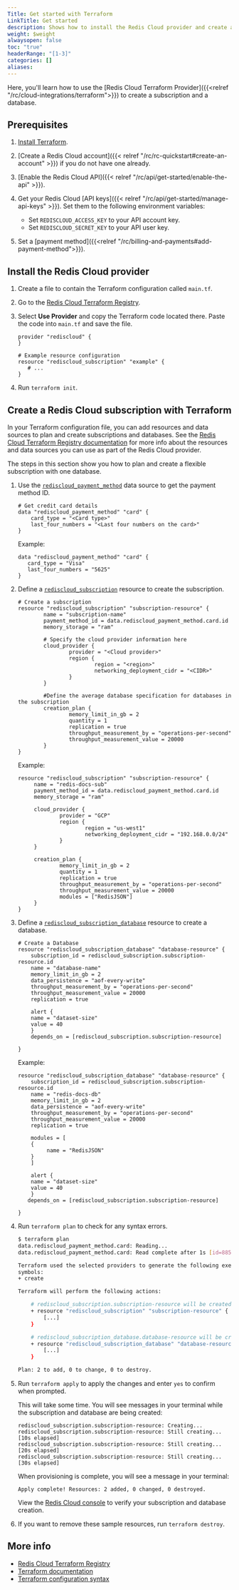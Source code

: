 ```yaml
---
Title: Get started with Terraform
LinkTitle: Get started
description: Shows how to install the Redis Cloud provider and create a subscription.
weight: $weight
alwaysopen: false
toc: "true"
headerRange: "[1-3]"
categories: []
aliases: 
---
```


Here, you'll learn how to use the [Redis Cloud Terraform Provider]({{<relref "/rc/cloud-integrations/terraform">}}) to create a subscription and a database.

## Prerequisites

1. [Install Terraform](https://developer.hashicorp.com/terraform/tutorials/aws-get-started/install-cli).

1. [Create a Redis Cloud account]({{< relref  "/rc/rc-quickstart#create-an-account" >}}) if you do not have one already.

1. [Enable the Redis Cloud API]({{< relref  "/rc/api/get-started/enable-the-api" >}}).

1. Get your Redis Cloud [API keys]({{< relref  "/rc/api/get-started/manage-api-keys" >}}). Set them to the following environment variables:

    - Set `REDISCLOUD_ACCESS_KEY` to your API account key.
    - Set `REDISCLOUD_SECRET_KEY` to your API user key.

1. Set a [payment method]({{<relref "/rc/billing-and-payments#add-payment-method">}}).

## Install the Redis Cloud provider

1. Create a file to contain the Terraform configuration called `main.tf`.

1. Go to the [Redis Cloud Terraform Registry](https://registry.terraform.io/providers/RedisLabs/rediscloud/latest/).

1. Select **Use Provider** and copy the Terraform code located there. Paste the code into `main.tf` and save the file.

   ```text
   provider "rediscloud" {
   }

   # Example resource configuration
   resource "rediscloud_subscription" "example" {
      # ...
   }
   ```
   
1. Run `terraform init`.

## Create a Redis Cloud subscription with Terraform

In your Terraform configuration file, you can add resources and data sources to plan and create subscriptions and databases. See the [Redis Cloud Terraform Registry documentation](https://registry.terraform.io/providers/RedisLabs/rediscloud/latest/docs) for more info about the resources and data sources you can use as part of the Redis Cloud provider.

The steps in this section show you how to plan and create a flexible subscription with one database.

1. Use the [`rediscloud_payment_method`](https://registry.terraform.io/providers/RedisLabs/rediscloud/latest/docs/data-sources/rediscloud_payment_method) data source to get the payment method ID.

    ```text
    # Get credit card details
    data "rediscloud_payment_method" "card" {
        card_type = "<Card type>"
        last_four_numbers = "<Last four numbers on the card>"
    }
    ```
   
   Example:

   ```text
   data "rediscloud_payment_method" "card" {
      card_type = "Visa"
      last_four_numbers = "5625"
   }
   ```
   
1. Define a [`rediscloud_subscription`](https://registry.terraform.io/providers/RedisLabs/rediscloud/latest/docs/resources/rediscloud_subscription) resource to create the subscription.

    ```text
    # Create a subscription
    resource "rediscloud_subscription" "subscription-resource" {
            name = "subscription-name"
            payment_method_id = data.rediscloud_payment_method.card.id
            memory_storage = "ram"

            # Specify the cloud provider information here
            cloud_provider {
                    provider = "<Cloud provider>"
                    region {
                            region = "<region>"
                            networking_deployment_cidr = "<CIDR>"
                    }
            }

            #Define the average database specification for databases in the subscription
            creation_plan {
                    memory_limit_in_gb = 2
                    quantity = 1
                    replication = true
                    throughput_measurement_by = "operations-per-second"
                    throughput_measurement_value = 20000
            }
    }
    ```

   Example:

   ```text
   resource "rediscloud_subscription" "subscription-resource" {
        name = "redis-docs-sub"
        payment_method_id = data.rediscloud_payment_method.card.id
        memory_storage = "ram"

        cloud_provider {
                provider = "GCP"
                region {
                        region = "us-west1"
                        networking_deployment_cidr = "192.168.0.0/24"
                }
        }

        creation_plan {
                memory_limit_in_gb = 2
                quantity = 1
                replication = true
                throughput_measurement_by = "operations-per-second"
                throughput_measurement_value = 20000
                modules = ["RedisJSON"]
        }
   }
   ```

1. Define a [`rediscloud_subscription_database`](https://registry.terraform.io/providers/RedisLabs/rediscloud/latest/docs/resources/rediscloud_subscription_database) resource to create a database.

    ```text
    # Create a Database
    resource "rediscloud_subscription_database" "database-resource" {
        subscription_id = rediscloud_subscription.subscription-resource.id
        name = "database-name"
        memory_limit_in_gb = 2
        data_persistence = "aof-every-write"
        throughput_measurement_by = "operations-per-second"
        throughput_measurement_value = 20000
        replication = true

        alert {
        name = "dataset-size"
        value = 40
        }
        depends_on = [rediscloud_subscription.subscription-resource]

    }
    ```
   
   Example:

   ```text
   resource "rediscloud_subscription_database" "database-resource" {
       subscription_id = rediscloud_subscription.subscription-resource.id
       name = "redis-docs-db"
       memory_limit_in_gb = 2
       data_persistence = "aof-every-write"
       throughput_measurement_by = "operations-per-second"
       throughput_measurement_value = 20000
       replication = true

       modules = [
       {
            name = "RedisJSON"
       }
       ]

       alert {
       name = "dataset-size"
       value = 40
       }
      depends_on = [rediscloud_subscription.subscription-resource]

   }
    ```

2. Run `terraform plan` to check for any syntax errors.

    ```sh
    $ terraform plan
    data.rediscloud_payment_method.card: Reading...
    data.rediscloud_payment_method.card: Read complete after 1s [id=8859]

    Terraform used the selected providers to generate the following execution plan. Resource actions are indicated with the following
    symbols:
    + create

    Terraform will perform the following actions:

        # rediscloud_subscription.subscription-resource will be created
        + resource "rediscloud_subscription" "subscription-resource" {
            [...]
        }

        # rediscloud_subscription_database.database-resource will be created
        + resource "rediscloud_subscription_database" "database-resource" {
            [...]
        }
    
    Plan: 2 to add, 0 to change, 0 to destroy.
    ```

3. Run `terraform apply` to apply the changes and enter `yes` to confirm when prompted.

    This will take some time. You will see messages in your terminal while the subscription and database are being created:

   ```text
   rediscloud_subscription.subscription-resource: Creating...
   rediscloud_subscription.subscription-resource: Still creating... [10s elapsed]
   rediscloud_subscription.subscription-resource: Still creating... [20s elapsed]
   rediscloud_subscription.subscription-resource: Still creating... [30s elapsed]
   ```

   When provisioning is complete, you will see a message in your terminal:   

   ```text
   Apply complete! Resources: 2 added, 0 changed, 0 destroyed.
   ```

   View the [Redis Cloud console](https://app.redislabs.com/) to verify your subscription and database creation.

4. If you want to remove these sample resources, run `terraform destroy`.

## More info

- [Redis Cloud Terraform Registry](https://registry.terraform.io/providers/RedisLabs/rediscloud/latest/docs)
- [Terraform documentation](https://developer.hashicorp.com/terraform/docs)
- [Terraform configuration syntax](https://developer.hashicorp.com/terraform/language/syntax/configuration)